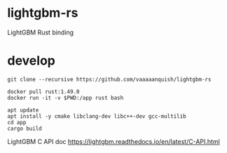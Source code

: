 # lightgbm-rs
LightGBM Rust binding


# develop

```
git clone --recursive https://github.com/vaaaaanquish/lightgbm-rs
```

```
docker pull rust:1.49.0
docker run -it -v $PWD:/app rust bash
```

```
apt update
apt install -y cmake libclang-dev libc++-dev gcc-multilib
cd app
cargo build
```

LightGBM C API doc
https://lightgbm.readthedocs.io/en/latest/C-API.html
